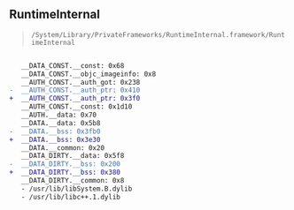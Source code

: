 ## RuntimeInternal

> `/System/Library/PrivateFrameworks/RuntimeInternal.framework/RuntimeInternal`

```diff

   __DATA_CONST.__const: 0x68
   __DATA_CONST.__objc_imageinfo: 0x8
   __AUTH_CONST.__auth_got: 0x238
-  __AUTH_CONST.__auth_ptr: 0x410
+  __AUTH_CONST.__auth_ptr: 0x3f0
   __AUTH_CONST.__const: 0x1d10
   __AUTH.__data: 0x70
   __DATA.__data: 0x5b8
-  __DATA.__bss: 0x3fb0
+  __DATA.__bss: 0x3e30
   __DATA.__common: 0x20
   __DATA_DIRTY.__data: 0x5f8
-  __DATA_DIRTY.__bss: 0x200
+  __DATA_DIRTY.__bss: 0x380
   __DATA_DIRTY.__common: 0x8
   - /usr/lib/libSystem.B.dylib
   - /usr/lib/libc++.1.dylib

```
